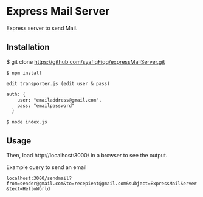 # Express Mail Server

Express server to send Mail.

## Installation

$ git clone https://github.com/syafiqFiqq/expressMailServer.git

`$ npm install`

`edit transporter.js (edit user & pass)`

```diff
auth: {
    user: "emailaddress@gmail.com",
    pass: "emailpassword"
  }
```

`$ node index.js`

## Usage

Then, load http://localhost:3000/ in a browser to see the output.

Example query to send an email

`localhost:3000/sendmail?from=sender@gmail.com&to=recepient@gmail.com&subject=ExpressMailServer&text=HelloWorld`
